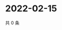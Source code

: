 # 2022-02-15

共 0 条

<!-- BEGIN WEIBO -->
<!-- 最后更新时间 Tue Feb 15 2022 16:00:36 GMT+0800 (China Standard Time) -->

<!-- END WEIBO -->
